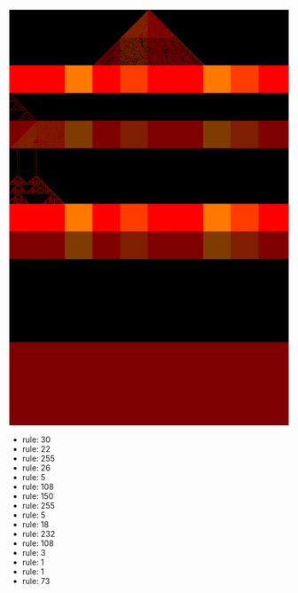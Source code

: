 ![photo](./output.png) 
 * rule: 30
* rule: 22
* rule: 255
* rule: 26
* rule: 5
* rule: 108
* rule: 150
* rule: 255
* rule: 5
* rule: 18
* rule: 232
* rule: 108
* rule: 3
* rule: 1
* rule: 1
* rule: 73
